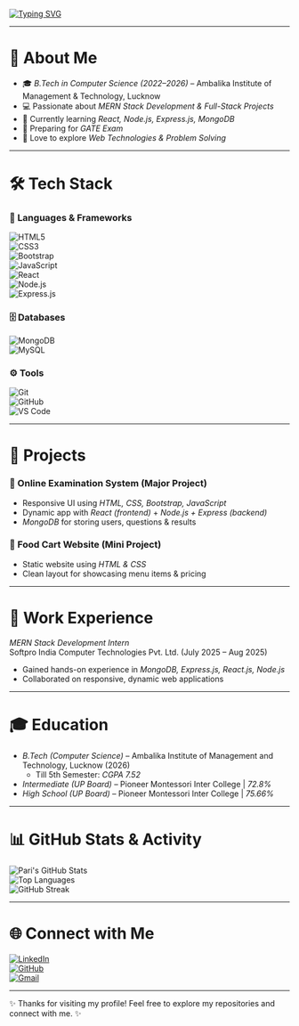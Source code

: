<!-- Typing effect -->
[![Typing SVG](https://readme-typing-svg.herokuapp.com?font=Fira+Code&weight=500&size=22&pause=1000&color=1F51FF&width=600&lines=Hi%F0%9F%91%8B%2C+I'm+Pari+Shukla;B.Tech+CS+Student+%7C+MERN+Stack+Developer;Passionate+about+Web+Development+%26+Open+Source;Always+Learning+New+Technologies)](https://git.io/typing-svg)

---

# 💫 About Me
- 🎓 *B.Tech in Computer Science (2022–2026)* – Ambalika Institute of Management & Technology, Lucknow  
- 💻 Passionate about *MERN Stack Development & Full-Stack Projects*  
- 🌱 Currently learning *React, Node.js, Express.js, MongoDB*  
- 📘 Preparing for *GATE Exam*  
- 🚀 Love to explore *Web Technologies & Problem Solving*  

---

# 🛠 Tech Stack

### 🚀 Languages & Frameworks  
![HTML5](https://img.shields.io/badge/HTML5-E34F26?style=for-the-badge&logo=html5&logoColor=white)  
![CSS3](https://img.shields.io/badge/CSS3-1572B6?style=for-the-badge&logo=css3&logoColor=white)  
![Bootstrap](https://img.shields.io/badge/Bootstrap-563D7C?style=for-the-badge&logo=bootstrap&logoColor=white)  
![JavaScript](https://img.shields.io/badge/JavaScript-F7DF1E?style=for-the-badge&logo=javascript&logoColor=black)  
![React](https://img.shields.io/badge/React-20232A?style=for-the-badge&logo=react&logoColor=61DAFB)  
![Node.js](https://img.shields.io/badge/Node.js-339933?style=for-the-badge&logo=node.js&logoColor=white)  
![Express.js](https://img.shields.io/badge/Express.js-000000?style=for-the-badge&logo=express&logoColor=white)  

### 🗄 Databases  
![MongoDB](https://img.shields.io/badge/MongoDB-4EA94B?style=for-the-badge&logo=mongodb&logoColor=white)  
![MySQL](https://img.shields.io/badge/MySQL-005C84?style=for-the-badge&logo=mysql&logoColor=white)  

### ⚙ Tools  
![Git](https://img.shields.io/badge/Git-F05032?style=for-the-badge&logo=git&logoColor=white)  
![GitHub](https://img.shields.io/badge/GitHub-181717?style=for-the-badge&logo=github&logoColor=white)  
![VS Code](https://img.shields.io/badge/VS%20Code-0078d7?style=for-the-badge&logo=visual%20studio%20code&logoColor=white)  

---

# 📂 Projects  

### 🔹 Online Examination System (Major Project)
- Responsive UI using *HTML, CSS, Bootstrap, JavaScript*  
- Dynamic app with *React (frontend)* + *Node.js + Express (backend)*  
- *MongoDB* for storing users, questions & results  

### 🔹 Food Cart Website (Mini Project)
- Static website using *HTML & CSS*  
- Clean layout for showcasing menu items & pricing  

---

# 💼 Work Experience
*MERN Stack Development Intern*  
Softpro India Computer Technologies Pvt. Ltd. (July 2025 – Aug 2025)  
- Gained hands-on experience in *MongoDB, Express.js, React.js, Node.js*  
- Collaborated on responsive, dynamic web applications  

---

# 🎓 Education
- *B.Tech (Computer Science)* – Ambalika Institute of Management and Technology, Lucknow (2026)  
  - Till 5th Semester: *CGPA 7.52*  
- *Intermediate (UP Board)* – Pioneer Montessori Inter College | *72.8%*  
- *High School (UP Board)* – Pioneer Montessori Inter College | *75.66%*  

---

# 📊 GitHub Stats & Activity
![Pari's GitHub Stats](https://github-readme-stats.vercel.app/api?username=Parishukla20&show_icons=true&theme=tokyonight)  
![Top Languages](https://github-readme-stats.vercel.app/api/top-langs/?username=Parishukla20&layout=compact&theme=tokyonight)  
![GitHub Streak](https://github-readme-streak-stats.herokuapp.com/?user=Parishukla20&theme=tokyonight)  

---

# 🌐 Connect with Me
[![LinkedIn](https://img.shields.io/badge/LinkedIn-0077B5?style=for-the-badge&logo=linkedin&logoColor=white)](https://linkedin.com/in/pari-shukla)  
[![GitHub](https://img.shields.io/badge/GitHub-100000?style=for-the-badge&logo=github&logoColor=white)](https://github.com/Parishukla20)  
[![Gmail](https://img.shields.io/badge/Gmail-D14836?style=for-the-badge&logo=gmail&logoColor=white)](mailto:prernashukla458@gmail.com)  

---

✨ Thanks for visiting my profile! Feel free to explore my repositories and connect with me. ✨
